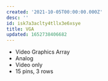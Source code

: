 ```yaml
---
created: '2021-10-05T00:00:00.000Z'
desc: ''
id: isk7a3aclty4tllx3e6xsye
title: VGA
updated: 1652738406682
---
```

   
   
- Video Graphics Array   
- Analog   
- Video only   
- 15 pins, 3 rows